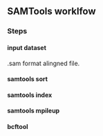 ## SAMTools worklfow

### Steps

#### input dataset

.sam format alingned file.

#### samtools sort

#### samtools index

#### samtools mpileup

#### bcftool

